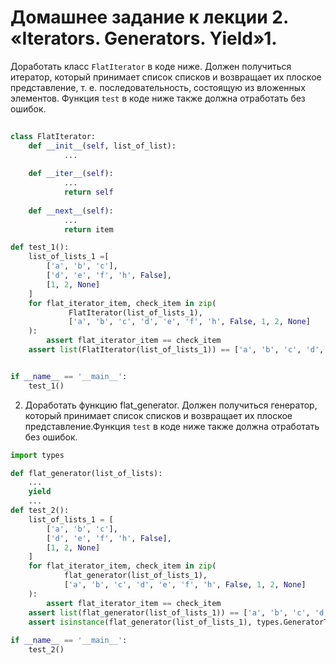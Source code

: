 # Домашнее задание к лекции 2. «Iterators. Generators. Yield»1.

Доработать класс `FlatIterator` в коде ниже. Должен получиться итератор, который принимает список списков и возвращает их плоское представление, т. е. последовательность, состоящую из вложенных элементов. Функция `test` в коде ниже также должна отработать без ошибок.
```python
 
class FlatIterator:
    def __init__(self, list_of_list):
            ...    
    
    def __iter__(self):
            ...        
            return self
    
    def __next__(self):
            ...        
            return item

def test_1():
    list_of_lists_1 =[
        ['a', 'b', 'c'],
        ['d', 'e', 'f', 'h', False],        
        [1, 2, None]    
    ]    
    for flat_iterator_item, check_item in zip(            
             FlatIterator(list_of_lists_1),
             ['a', 'b', 'c', 'd', 'e', 'f', 'h', False, 1, 2, None]
    ):        
        assert flat_iterator_item == check_item
    assert list(FlatIterator(list_of_lists_1)) == ['a', 'b', 'c', 'd', 'e', 'f', 'h', False, 1, 2, None]


if __name__ == '__main__':    
    test_1()
```

2. Доработать функцию flat_generator. Должен получиться генератор, который принимает список списков и возвращает их плоское представление.Функция `test` в коде ниже также должна отработать без ошибок.
```python
import types

def flat_generator(list_of_lists):
    ...    
    yield
    ...
def test_2():    
    list_of_lists_1 = [
        ['a', 'b', 'c'],
        ['d', 'e', 'f', 'h', False],
        [1, 2, None]
    ]
    for flat_iterator_item, check_item in zip(
            flat_generator(list_of_lists_1),
            ['a', 'b', 'c', 'd', 'e', 'f', 'h', False, 1, 2, None]
    ):
        assert flat_iterator_item == check_item
    assert list(flat_generator(list_of_lists_1)) == ['a', 'b', 'c', 'd', 'e', 'f', 'h', False, 1, 2, None]
    assert isinstance(flat_generator(list_of_lists_1), types.GeneratorType)
    
if __name__ == '__main__':
    test_2()    
```
